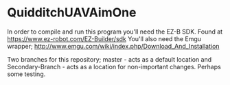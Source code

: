 # QuidditchUAVAimOne
In order to compile and run this program you'll need the EZ-B SDK. 
Found at https://www.ez-robot.com/EZ-Builder/sdk
You'll also need the Emgu wrapper; http://www.emgu.com/wiki/index.php/Download_And_Installation


Two branches for this repository;
master - acts as a default location and Secondary-Branch - acts as a location for non-important changes. Perhaps some testing. 
